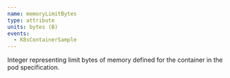 ```yaml
---
name: memoryLimitBytes
type: attribute
units: bytes (B)
events:
  - K8sContainerSample
---
```


Integer representing limit bytes of memory defined for the container in the pod specification.